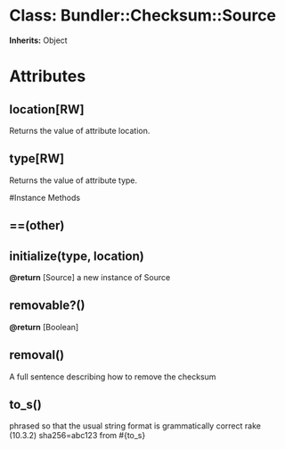 # Class: Bundler::Checksum::Source
**Inherits:** Object
    



# Attributes
## location[RW] [](#attribute-i-location)
Returns the value of attribute location.

## type[RW] [](#attribute-i-type)
Returns the value of attribute type.


#Instance Methods
## ==(other) [](#method-i-==)

## initialize(type, location) [](#method-i-initialize)

**@return** [Source] a new instance of Source

## removable?() [](#method-i-removable?)

**@return** [Boolean] 

## removal() [](#method-i-removal)
A full sentence describing how to remove the checksum

## to_s() [](#method-i-to_s)
phrased so that the usual string format is grammatically correct
    rake (10.3.2) sha256=abc123 from #{to_s}

